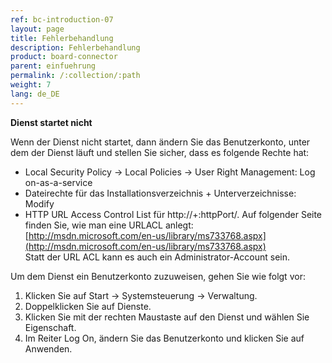 ```yaml
---
ref: bc-introduction-07
layout: page
title: Fehlerbehandlung
description: Fehlerbehandlung
product: board-connector
parent: einfuehrung
permalink: /:collection/:path
weight: 7
lang: de_DE
---
```


**Dienst startet nicht**

Wenn der Dienst nicht startet, dann ändern Sie das Benutzerkonto, unter dem der Dienst läuft und stellen Sie sicher, dass es folgende Rechte hat: 

- Local Security Policy -> Local Policies -> User Right Management: Log on-as-a-service
- Dateirechte für das Installationsverzeichnis + Unterverzeichnisse: Modify
- HTTP URL Access Control List für http://+:httpPort/. 
Auf folgender Seite finden Sie, wie man eine URLACL anlegt: [http://msdn.microsoft.com/en-us/library/ms733768.aspx](http://msdn.microsoft.com/en-us/library/ms733768.aspx)<br>
Statt der URL ACL kann es auch ein Administrator-Account sein.

Um dem Dienst ein Benutzerkonto zuzuweisen, gehen Sie wie folgt vor:

1. Klicken Sie auf Start -> Systemsteuerung -> Verwaltung.
2. Doppelklicken Sie auf Dienste.
3. Klicken Sie mit der rechten Maustaste auf den Dienst und wählen Sie Eigenschaft.
4. Im Reiter Log On, ändern Sie das Benutzerkonto und klicken Sie auf Anwenden.